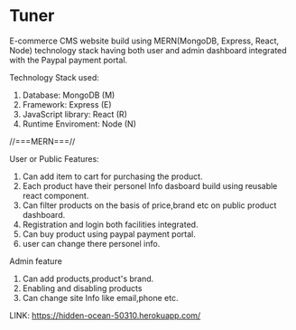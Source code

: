 # Tuner
E-commerce CMS website build using MERN(MongoDB, Express, React, Node) technology stack having both user and admin dashboard integrated with the Paypal payment portal.

Technology Stack used:
1. Database: MongoDB (M)
2. Framework: Express (E)
3. JavaScript library: React (R)
4. Runtime Enviroment: Node (N)

//===MERN===//

User or Public Features:
1. Can add item to cart for purchasing the product.
2. Each product have their personel Info dasboard build using reusable react component.
3. Can filter products on the basis of price,brand etc on public product dashboard.
4. Registration and login both facilities integrated.
5. Can buy product using paypal payment portal.
6. user can change there personel info.

Admin feature
1. Can add products,product's brand.
2. Enabling and disabling products
3. Can change site Info like email,phone etc.

LINK: https://hidden-ocean-50310.herokuapp.com/
